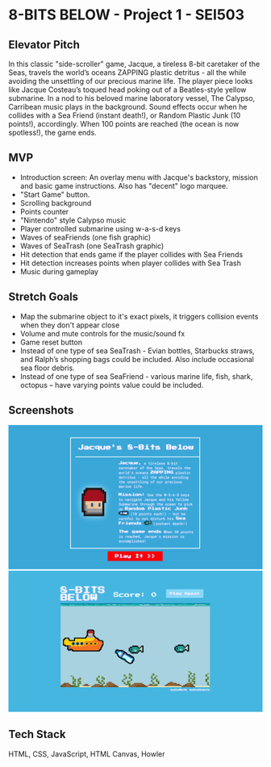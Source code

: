 # 8-BITS BELOW - Project 1 - SEI503 #

## Elevator Pitch ##
In this classic "side-scroller" game, Jacque, a tireless 8-bit caretaker of the Seas, travels the world’s oceans ZAPPING plastic detritus - all the while avoiding the unsettling of our precious marine life. The player piece looks like Jacque Costeau’s toqued head poking out of a Beatles-style yellow submarine. In a nod to his beloved marine laboratory vessel, The Calypso, Carribean music plays in the background. Sound effects occur when he collides with a Sea Friend (instant death!), or Random Plastic Junk (10 points!), accordingly. When 100 points are reached (the ocean is now spotless!), the game ends. 

## MVP ##
- Introduction screen: An overlay menu with Jacque's backstory, mission and basic game instructions. Also has "decent" logo marquee. 
- "Start Game" button. 
- Scrolling background
- Points counter
- "Nintendo" style Calypso music
- Player controlled submarine using w-a-s-d keys
- Waves of seaFriends (one fish graphic)
- Waves of SeaTrash (one SeaTrash graphic)
- Hit detection that ends game if the player collides with Sea Friends
- Hit detection increases points when player collides with Sea Trash
- Music during gameplay

## Stretch Goals ##
- Map the submarine object to it's exact pixels, it triggers collision events when they don't appear close
- Volume and mute controls for the music/sound fx
- Game reset button  
- Instead of one type of sea SeaTrash - Evian bottles, Starbucks straws, and Ralph’s shopping bags could be included. Also include occasional sea floor debris.
- Instead of one type of sea SeaFriend - various marine life, fish, shark, octopus – have varying points value could be included.


## Screenshots ##
![Screenshot](screen1.png)
![Screenshot](screen2.png)

## Tech Stack ##
HTML, CSS, JavaScript, HTML Canvas, Howler





